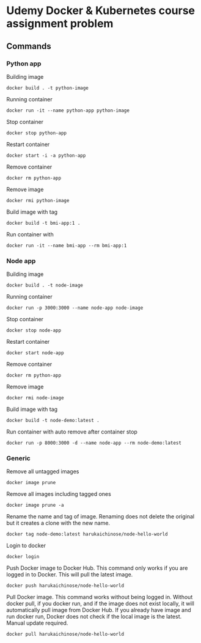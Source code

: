 # Udemy Docker & Kubernetes course assignment problem

## Commands

### Python app

Building image

```
docker build . -t python-image
```

Running container

```
docker run -it --name python-app python-image
```

Stop container 

```
docker stop python-app
```

Restart container

```
docker start -i -a python-app
```

Remove container

```
docker rm python-app
```

Remove image

```
docker rmi python-image
```

Build image with tag

```
docker build -t bmi-app:1 .
```

Run container with 

```
docker run -it --name bmi-app --rm bmi-app:1
```

### Node app

Building image

```
docker build . -t node-image
```

Running container

```
docker run -p 3000:3000 --name node-app node-image
```

Stop container

```
docker stop node-app
```

Restart container

```
docker start node-app
```

Remove container

```
docker rm python-app
```

Remove image

```
docker rmi node-image
```

Build image with tag

```
docker build -t node-demo:latest .
```

Run container with auto remove after container stop

```
docker run -p 8000:3000 -d --name node-app --rm node-demo:latest
```

### Generic

Remove all untagged images

```
docker image prune
```

Remove all images including tagged ones

```
docker image prune -a
```

Rename the name and tag of image.
Renaming does not delete the original but it creates a clone with the new name. 

```
docker tag node-demo:latest harukaichinose/node-hello-world
```

Login to docker 

```
docker login
```

Push Docker image to Docker Hub. This command only works if you are logged in to Docker. 
This will pull the latest image. 

```
docker push harukaichinose/node-hello-world
```

Pull Docker image. This command works without being logged in. 
Without docker pull, if you docker run, and if the image does not exist locally, it will automatically pull image from Docker Hub. 
If you already have image and run docker run, Docker does not check if the local image is the latest. Manual update required. 

```
docker pull harukaichinose/node-hello-world
```
